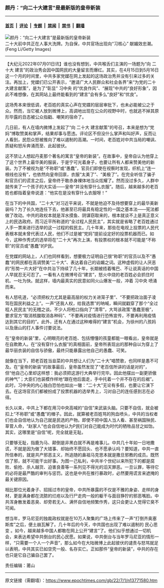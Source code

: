### 颜丹：“向二十大建言”是最新版的皇帝新装

---

#### [首页](../../../..?n13771580) &nbsp;|&nbsp; [评论](../../../../../epoch-comment?n13771580) &nbsp;|&nbsp; [专题](../../../../../epoch-special?n13771580) &nbsp;|&nbsp; [禁闻](../../../../../epoch-news?n13771580) &nbsp;|&nbsp; [禁书](../../../../../books?n13771580) &nbsp;|&nbsp; [翻墙](https://github.com/gfw-breaker/nogfw/blob/master/README.md?n13771580)


<div><img alt="颜丹：“向二十大建言”是最新版的皇帝新装" class="attachment-djy_600_400 size-djy_600_400 wp-post-image" src="https://i.epochtimes.com/assets/uploads/2022/06/id13761337-A1-.jpeg"/>
<div class="caption">
 二十大前中共正在人事大洗牌。为自保，中共官场出现向“习核心”                                                                                                                                                                                                                                                                                                                                          献媚效忠潮。
(Feng Li/Getty Images)
</div></div><hr/><div class="post_content" id="artbody" itemprop="articleBody">
 <!-- article content begin -->
 <p>
  【大纪元2022年07月01日讯】谁也没有想到，中共喉舌们主演的一场题为“向
  <ok href="https://www.epochtimes.com/gb/tag/%E4%BA%8C%E5%8D%81%E5%A4%A7.html">
   二十大
  </ok>
  建言”的政治秀会因中国网民的大量留言而爆红。其实，在4月15日到5月16日这一个月的时间里，中共多家党媒在网上发起的这场政治秀并没有引来过多的关注。再加上，党媒们已公开表示，“邀请广大人民群众和社会各界”来“为党的二十大建言献策”，是为了“彰显”
  <ok href="https://www.epochtimes.com/gb/tag/%E4%B9%A0%E4%B8%AD%E5%A4%AE.html">
   习中央
  </ok>
  的“优良作风”、“展现”中共的“良好形象”，因此不难想像，在其网站上最终能看到的“建言”会有多么“良好”和“优良”。
 </p>
 <p>
  这场秀本来很低调，老百姓的真实心声在党媒的层层审批下，也未必能被公之于众。然而，当它被人放到微博上，高调地出现在公众的视野中时，也就逃不掉其原形毕露的丑态被公众指戳、嘲笑的宿命了。
 </p>
 <p>
  几日前，有人在墙内微博上发起了“向
  <ok href="https://www.epochtimes.com/gb/tag/%E4%BA%8C%E5%8D%81%E5%A4%A7.html">
   二十大
  </ok>
  建言献策”的号召，本来是想为“党妈”博取赞美和掌声，结果却事与愿违。评论区不但没什么掌声和叫好声，反而让人看到，民怨众怒被推向了难以遏制的高潮。一时间，老百姓对中共当局的嘲讽、质疑和怒斥奔涌而至、此起彼伏。
 </p>
 <p>
  这不禁让人想起丹麦那个著名的寓言“皇帝的新装”。在故事中，皇帝自认为他穿上了这个世界上最华美的服装，于是宁可光着身子，也要让所有人都来赞美他的新装。为了不被视为是“不称职”或“愚蠢”，官员们即使在视察时发现，织机上“连一根线也没有”，也依然向皇帝回禀，衣服“太美了”、“美极了”。在完全听信了骗子和官员们的谎言之后，皇帝终于敢赤身裸体地当众炫耀了。然而没过多久，人群中就传来了一个孩子的大实话——皇帝“并没有穿什么衣服”。随后，越来越多的老百姓也都指着皇帝说道：“他实在是没有穿什么衣服呀！”
 </p>
 <p>
  在当下的中共国，“二十大”对习近平来说，不就是他迫不及待想要穿上的最华美新装吗？为了长久地连任下去，他甚至已将最具有稳定性的一国之基本法——宪法都做了改动。中共的政权本就是浑水摸鱼、阴谋窃取来的，根本就谈不上是真正意义上的民选政府。而习近平所称道的“全过程人民民主”，其实就是省略了老百姓通过人手一票来进行选举的这一过程的假民主。几十年来，那些在电视上投票的人民代表根本就未曾代表过人民，他们不过是被“党妈”提前设定好的投票机器而已。如今，这种作秀式的选举将在“二十大”再次上演，有投票权的根本就不可能是“不称职”的官员或“愚蠢”的P民。
 </p>
 <p>
  在党媒的网站上，人们也同样看到，想要极力证明自己很“称职”的官员以及不“愚蠢”的网民都在高调赞美“二十大”、表达着自己的谄媚之词。这种虚假的让人厌恶的“形势一片大好”在中共治下持续了几十年，长期被捂着嘴巴、不让说真话的中国人早就忍无可忍了。一看有人在微博号召“建言”，怒火中烧的老百姓必会抓住时机、一吐为快。就这样，墙内最真实的民意如同火山爆发一般，冲着
  <ok href="https://www.epochtimes.com/gb/tag/%E4%B9%A0%E4%B8%AD%E5%A4%AE.html">
   习中央
  </ok>
  喷涌而来。
 </p>
 <p>
  有人怒吼道，“必须把权力尤其是最高层的权力关进笼子里”、“不要把政治面子凌驾在国民利益之上”。一声“还我人权，给我选票”的呐喊，瞬间就戳穿了那个“全过程人民民主”的无稽之谈。不少人将枪口指向了“清零”，大骂该政策“愚蠢至极”，要求官方“取消核酸取消各种码”、“不要再对疫情进行恐怖宣传，不要再利用疫情达到其它的目的”。此外，还有人在通过这种难得的“建言”机会，为徐州的八孩妈以及唐山的打人事件讨要说法。
 </p>
 <p>
  在“皇帝的新装”里，心明眼亮的老百姓、包括懵懂的孩童都能一眼看出，皇帝就是在自欺欺人。在“没有穿什么衣服”的真相面前，皇帝所表现出的那种自以为穿上了最华丽衣装的自信与骄傲，最终只能暴露出他自己的愚蠢、可笑。
 </p>
 <p>
  就像在当下，把老百姓当韭菜的中共想让人们为“二十大”唱赞歌，也同样是愚不可及。在“皇帝的新装”的故事最后，皇帝虽然发现了“老百信所讲的话是对的”，但“他自己心里却这样想：我必须把这游行大典举行完毕。因此他摆出一副更骄傲的神气”；大臣们也装模作样地“跟在他后面走，手中托着一个并不存在的后裾”。此时，习中央的内心独白恐怕也如出一辙：“二十大”无论有多假，也要让它演下去。在这场官员们都被扮成了投票机器的选举秀上，习对自己的连任感到志在必得。
 </p>
 <p>
  长久以来，中共上下都在用习中央高喊的“自信”来武装头脑。只要不自信，就会被扣上“不称职”或“愚蠢”的帽子。因此，就算被老百姓骂的狗血喷头，中共的当权者们也会自信地认为自己就是民选的产物。即使不把中国人当人看、甚至祸国殃民、草菅人命，“赵家人”也会自信地认为P民们对自己能成为时代的牺牲品甘之如饴。其实，这哪里是“自信”呢，完全就是无耻。
 </p>
 <p>
  只要够无耻，指鹿为马、颠倒是非黑白就不再是难事儿。中共几十年如一日地撒谎，不就是因为做了大错事、却始终不愿回头、也不愿承认吗？要知道，中共一直所信奉的，就是共产邪恶主义，所追随的鼻祖马克思本就是撒旦邪教的成员。既然信了邪，就不可能干出好事。为图一己私利，中共半个世纪以来所犯下的都是腐败、偷抢、杀人越货、迫害良善等一系列见不得光的滔天罪恶。一旦认罪，等待它的必将是最严酷的审判与惩罚。这也是中共在推行暴政时，必然要用谎言来遮掩的最关键原因。
 </p>
 <p>
  相比那位光着身子、招摇过市的皇帝，中共所暴露的不仅是不雅的身姿、走样的身材，更是满身都在流脓的烂疮以及行尸走肉一般的躯干与面目狰狞的邪恶嘴脸。中共浑身散发着恶臭、却旁若无人、满怀自信地频繁作秀，这只会更让人觉得它臭不可闻。
 </p>
 <p>
  想当年，罗马尼亚的独裁政权就是在10万人聚集的广场上传来了一声“打倒齐奥塞斯库”之后，便土崩瓦解了。几十年后的今天，中共国也出现了难以遏制的
  <ok href="https://www.epochtimes.com/gb/tag/%E6%B0%91%E5%BF%83%E6%80%9D%E5%8F%98.html">
   民心思变
  </ok>
  。如今，越来越多中国人都敢在网上公开“建言”了。他们似乎想通过一切机会，来表达希望中共倒台的民心民愿。如果说，中共倒台与当年罗马尼亚的情形一样，“只需要一个人一个声音”，那么如今在大陆微博上此起彼伏的谴责与怒骂就足以表明，中共其实已如空壳一般、名存实亡。正如那件“皇帝的新装”，中共的存在也只是它自己骗自己罢了。
 </p>
 <p>
  责任编辑：莆山
 </p>
 <!-- article content end -->
 <div id="below_article_ad">
 </div>
</div>


---

原文链接（需翻墙）：https://www.epochtimes.com/gb/22/7/1/n13771580.htm